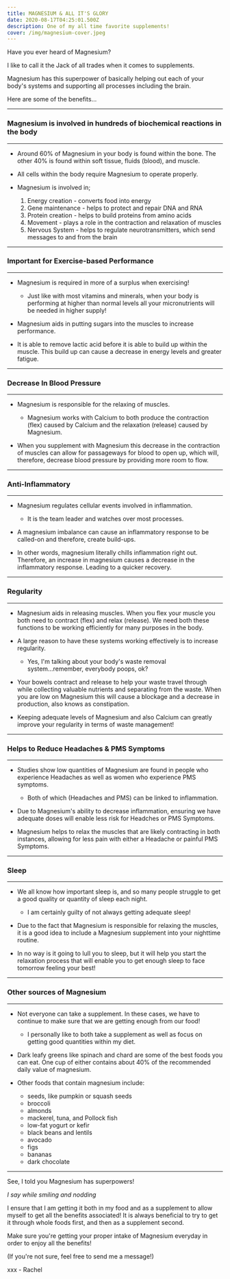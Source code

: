 ```yaml
---
title: MAGNESIUM & ALL IT'S GLORY
date: 2020-08-17T04:25:01.500Z
description: One of my all time favorite supplements!
cover: /img/magnesium-cover.jpeg
---
```

Have you ever heard of Magnesium? 


I like to call it the Jack of all trades when it comes to supplements. 


Magnesium has this superpower of basically helping out each of your body's systems and supporting all processes including the brain. 


Here are some of the benefits...


- - -


### Magnesium is involved in hundreds of biochemical reactions in the body


- - -


* Around 60% of Magnesium in your body is found within the bone. The other 40% is found within soft tissue, fluids (blood), and muscle. 
* All cells within the body require Magnesium to operate properly.
* Magnesium is involved in;

  1. Energy creation - converts food into energy
  2. Gene maintenance - helps to protect and repair DNA and RNA
  3. Protein creation - helps to build proteins from amino acids
  4. Movement - plays a role in the contraction and relaxation of muscles
  5. Nervous System - helps to regulate neurotransmitters, which send messages to and from the brain


- - -


### Important for Exercise-based Performance


- - -


* Magnesium is required in more of a surplus when exercising!

  * Just like with most vitamins and minerals, when your body is performing at higher than normal levels all your micronutrients will be needed in higher supply!
* Magnesium aids in putting sugars into the muscles to increase performance.
* It is able to remove lactic acid before it is able to build up within the muscle. This build up can cause a decrease in energy levels and greater fatigue.


- - -


### Decrease In Blood Pressure


- - -


* Magnesium is responsible for the relaxing of muscles.

  * Magnesium works with Calcium to both produce the contraction (flex) caused by Calcium and the relaxation (release) caused by Magnesium.
* When you supplement with Magnesium this decrease in the contraction of muscles can allow for passageways for blood to open up, which will, therefore, decrease blood pressure by providing more room to flow. 


- - -


### Anti-Inflammatory


- - -


* Magnesium regulates cellular events involved in inflammation. 

  * It is the team leader and watches over most processes. 
* A magnesium imbalance can cause an inflammatory response to be called-on and therefore, create build-ups. 
* In other words, magnesium literally chills inflammation right out. Therefore, an increase in magnesium causes a decrease in the inflammatory response. Leading to a quicker recovery. 


- - -


### Regularity


- - -


* Magnesium aids in releasing muscles. When you flex your muscle you both need to contract (flex) and relax (release). We need both these functions to be working efficiently for many purposes in the body. 
* A large reason to have these systems working effectively is to increase regularity. 

  * Yes, I'm talking about your body's waste removal system...remember, everybody poops, ok?
* Your bowels contract and release to help your waste travel through while collecting valuable nutrients and separating from the waste. When you are low on Magnesium this will cause a blockage and a decrease in production, also knows as constipation. 
* Keeping adequate levels of Magnesium and also Calcium can greatly improve your regularity in terms of waste management!


- - -


### Helps to Reduce Headaches & PMS Symptoms


- - -


* Studies show low quantities of Magnesium are found in people who experience Headaches as well as women who experience PMS symptoms.

  * Both of which (Headaches and PMS) can be linked to inflammation.
* Due to Magnesium's ability to decrease inflammation, ensuring we have adequate doses will enable less risk for Headches or PMS Symptoms. 
* Magnesium helps to relax the muscles that are likely contracting in both instances, allowing for less pain with either a Headache or painful PMS Symptoms.


- - -


### Sleep


- - -


* We all know how important sleep is, and so many people struggle to get a good quality or quantity of sleep each night.

  * I am certainly guilty of not always getting adequate sleep!
* Due to the fact that Magnesium is responsible for relaxing the muscles, it is a good idea to include a Magnesium supplement into your nighttime routine.
* In no way is it going to lull you to sleep, but it will help you start the relaxation process that will enable you to get enough sleep to face tomorrow feeling your best! 


- - -


### Other sources of Magnesium


- - -


* Not everyone can take a supplement. In these cases, we have to continue to make sure that we are getting enough from our food! 

  * I personally like to both take a supplement as well as focus on getting good quantities within my diet. 
* Dark leafy greens like spinach and chard are some of the best foods you can eat. One cup of either contains about 40% of the recommended daily value of magnesium.
* Other foods that contain magnesium include:

  * seeds, like pumpkin or squash seeds
  * broccoli
  * almonds
  * mackerel, tuna, and Pollock fish
  * low-fat yogurt or kefir
  * black beans and lentils
  * avocado
  * figs
  * bananas
  * dark chocolate


- - -


See, I told you Magnesium has superpowers!

*I say while smiling and nodding*


I ensure that I am getting it both in my food and as a supplement to allow myself to get all the benefits associated! It is always beneficial to try to get it through whole foods first, and then as a supplement second.

Make sure you're getting your proper intake of Magnesium everyday in order to enjoy all the benefits!

(If you're not sure, feel free to send me a message!) 

xxx - Rachel